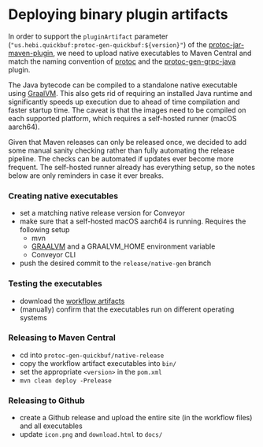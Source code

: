 # Deploying binary plugin artifacts

In order to support the `pluginArtifact` parameter (`"us.hebi.quickbuf:protoc-gen-quickbuf:${version}"`) of the [protoc-jar-maven-plugin](https://github.com/os72/protoc-jar-maven-plugin), we need to upload native executables to Maven Central and match the naming convention of [protoc](https://repo1.maven.org/maven2/com/google/protobuf/protoc/3.20.0/) and the [protoc-gen-grpc-java](https://repo1.maven.org/maven2/io/grpc/protoc-gen-grpc-java/1.9.1/) plugin.

The Java bytecode can be compiled to a standalone native executable using [GraalVM](https://www.graalvm.org/). This also gets rid of requiring an installed Java runtime and significantly speeds up execution due to ahead of time compilation and faster startup time. The caveat is that the images need to be compiled on each supported platform, which requires a self-hosted runner (macOS aarch64).

Given that Maven releases can only be released once, we decided to add some manual sanity checking rather than fully automating the release pipeline. The checks can be automated if updates ever become more frequent. The self-hosted runner already has everything setup, so the notes below are only reminders in case it ever breaks.

### Creating native executables

* set a matching native release version for Conveyor 
* make sure that a self-hosted macOS aarch64 is running. Requires the following setup
  * mvn
  * [GRAALVM]([GraalVM](https://www.graalvm.org/22.3/docs/getting-started/macos/)) and a GRAALVM_HOME environment variable
  * Conveyor CLI
* push the desired commit to the `release/native-gen` branch

### Testing the executables

* download the [workflow artifacts](https://github.com/HebiRobotics/QuickBuffers/actions/workflows/native-plugin.yml)
* (manually) confirm that the executables run on different operating systems

### Releasing to Maven Central

* cd into `protoc-gen-quickbuf/native-release`
* copy the workflow artifact executables into `bin/`
* set the appropriate `<version>` in the `pom.xml`
* `mvn clean deploy -Prelease`

### Releasing to Github

* create a Github release and upload the entire site (in the workflow files) and all executables
* update `icon.png` and `download.html` to `docs/`


